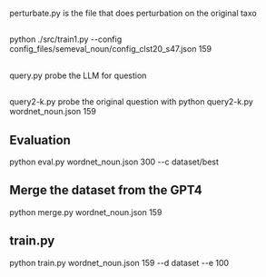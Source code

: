 perturbate.py is the file that does perturbation on the original taxo
##
python ./src/train1.py --config config_files/semeval_noun/config_clst20_s47.json 159
##
query.py probe the LLM for question

## 
query2-k.py probe the original question with 
python query2-k.py wordnet_noun.json 159

## Evaluation
python eval.py wordnet_noun.json 300 --c dataset/best

## Merge the dataset from the GPT4
python merge.py wordnet_noun.json 159

## train.py
python train.py wordnet_noun.json 159 --d dataset --e 100